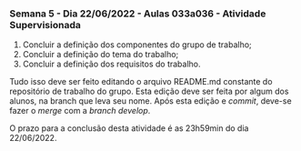 ### Semana 5 - Dia 22/06/2022 - Aulas 033a036 - Atividade Supervisionada
1. Concluir a definição dos componentes do grupo de trabalho;
2. Concluir a definição do tema do trabalho;
3. Concluir a definição dos requisitos do trabalho.

Tudo isso deve ser feito editando o arquivo README.md constante do repositório de trabalho do grupo. Esta edição deve ser feita por algum dos alunos, na branch que leva seu nome. Após esta edição e _commit_, deve-se fazer o _merge_ com a _branch develop_.

O prazo para a conclusão desta atividade é as 23h59min do dia 22/06/2022.
